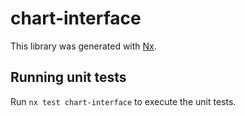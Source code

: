 # chart-interface

This library was generated with [Nx](https://nx.dev).

## Running unit tests

Run `nx test chart-interface` to execute the unit tests.
